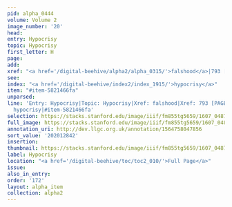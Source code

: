 ```yaml
---
pid: alpha_0444
volume: Volume 2
image_number: '20'
head:
entry: Hypocrisy
topic: Hypocrisy
first_letter: H
page:
add:
xref: "<a href='/digital-beehive/alpha2/alpha_0315/'>falshood</a>|793 [PAGE_MISSING]"
see:
index: "<a href='/digital-beehive/index2/index_1915/'>hypocrisy</a>"
item: "#item-5821466fa"
unparsed:
line: 'Entry: Hypocrisy|Topic: Hypocrisy|Xref: falshood|Xref: 793 [PAGE_MISSING]|Index:
  hypocrisy|#item-5821466fa'
selection: https://stacks.stanford.edu/image/iiif/fm855tg5659/1607_0487/781,2842,2947,660/full/0/default.jpg
full_image: https://stacks.stanford.edu/image/iiif/fm855tg5659/1607_0487/full/full/0/default.jpg
annotation_uri: http://dev.llgc.org.uk/annotation/1564758047856
sort_value: '202012842'
insertion:
thumbnail: https://stacks.stanford.edu/image/iiif/fm855tg5659/1607_0487/781,2842,600,180/250,/0/default.jpg
label: Hypocrisy
location: "<a href='/digital-beehive/toc/toc2_010/'>Full Page</a>"
issue:
also_in_entry:
order: '172'
layout: alpha_item
collection: alpha2
---
```

